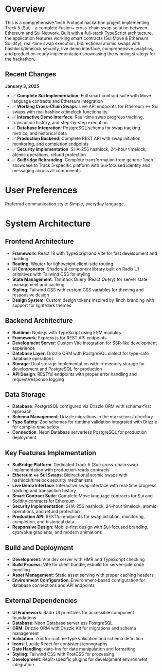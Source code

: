# Overview

This is a comprehensive 1inch Protocol hackathon project implementing Track 5 (Sui) - a complete Fusion+ cross-chain swap solution between Ethereum and Sui Network. Built with a full-stack TypeScript architecture, the application features working smart contracts (Sui Move & Ethereum Solidity), real-time swap execution, bidirectional atomic swaps with hashlock/timelock security, live demo interface, comprehensive analytics, and production-ready implementation showcasing the winning strategy for the hackathon.

## Recent Changes

**January 3, 2025**
- ✅ **Complete Sui Implementation**: Full smart contract suite with Move language contracts and Ethereum integration
- ✅ **Working Cross-Chain Swaps**: Live API endpoints for Ethereum ↔ Sui swaps with real hashlock/timelock functionality  
- ✅ **Interactive Demo Interface**: Real-time swap progress tracking, transaction history, and step-by-step execution
- ✅ **Database Integration**: PostgreSQL schema for swap tracking, metrics, and historical data
- ✅ **Production Backend**: Complete REST API with swap initiation, monitoring, and completion endpoints
- ✅ **Security Implementation**: SHA-256 hashlock, 24-hour timelock, atomic operations, refund protection
- ✅ **SuiBridge Rebranding**: Complete transformation from generic 1inch showcase to Track 5-specific platform with Sui-focused identity and messaging across all components

# User Preferences

Preferred communication style: Simple, everyday language.

# System Architecture

## Frontend Architecture
- **Framework**: React 18 with TypeScript and Vite for fast development and building
- **Routing**: Wouter for lightweight client-side routing
- **UI Components**: Shadcn/ui component library built on Radix UI primitives with Tailwind CSS for styling
- **State Management**: TanStack Query (React Query) for server state management and caching
- **Styling**: Tailwind CSS with custom CSS variables for theming and responsive design
- **Design System**: Custom design tokens inspired by 1inch branding with support for light/dark themes

## Backend Architecture
- **Runtime**: Node.js with TypeScript using ESM modules
- **Framework**: Express.js for REST API endpoints
- **Development Server**: Custom Vite integration for SSR-like development experience
- **Database Layer**: Drizzle ORM with PostgreSQL dialect for type-safe database operations
- **Storage**: Dual storage implementation with in-memory storage for development and PostgreSQL for production
- **API Design**: RESTful endpoints with proper error handling and request/response logging

## Data Storage
- **Database**: PostgreSQL configured via Drizzle ORM with schema-first approach
- **Schema Management**: Drizzle migrations in the `migrations/` directory
- **Type Safety**: Zod schemas for runtime validation integrated with Drizzle for compile-time safety
- **Connection**: Neon Database serverless PostgreSQL for production deployment

## Key Features Implementation
- **SuiBridge Platform**: Dedicated Track 5 (Sui) cross-chain swap implementation with production-ready contracts
- **Ethereum ↔ Sui Swaps**: Bidirectional atomic swaps with hashlock/timelock security mechanisms
- **Live Demo Interface**: Interactive swap interface with real-time progress tracking and transaction history
- **Smart Contract Suite**: Complete Move language contracts for Sui and Solidity contracts for Ethereum
- **Security Implementation**: SHA-256 hashlock, 24-hour timelock, atomic operations, and refund protection
- **Production API**: RESTful endpoints for swap initiation, monitoring, completion, and historical data
- **Responsive Design**: Mobile-first design with Sui-focused branding, cyan/blue gradients, and modern animations

## Build and Deployment
- **Development**: Vite dev server with HMR and TypeScript checking
- **Build Process**: Vite for client bundle, esbuild for server-side code bundling
- **Asset Management**: Static asset serving with proper caching headers
- **Environment Configuration**: Environment-based configuration for database connections and API endpoints

## External Dependencies

- **UI Framework**: Radix UI primitives for accessible component foundations
- **Database**: Neon Database serverless PostgreSQL
- **ORM**: Drizzle ORM with Drizzle Kit for migrations and schema management
- **Validation**: Zod for runtime type validation and schema definition
- **Icons**: Lucide React for consistent iconography
- **Date Handling**: date-fns for date manipulation and formatting
- **Styling**: Tailwind CSS with PostCSS for processing
- **Development**: Replit-specific plugins for development environment integration